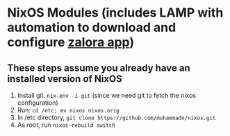 # NixOS Modules (includes LAMP with automation to download and configure [zalora app](http://https://github.com/muhammadn/zalora))
## These steps assume you already have an installed version of NixOS
1. Install git. `nix-env -i git` (since we need git to fetch the nixos configuration)
2. Run: `cd /etc; mv nixos nixos.orig`
3. In /etc directory, `git clone https://github.com/muhammadn/nixos.git`
4. As *root*, run `nixos-rebuild switch`

